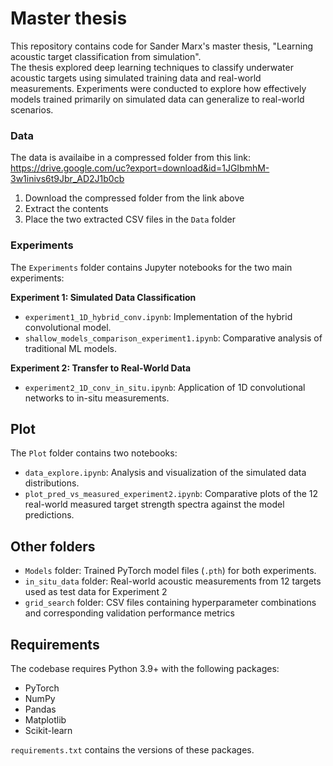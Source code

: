 # Master thesis
This repository contains code for Sander Marx's master thesis, "Learning acoustic target classification from simulation". \
The thesis explored deep learning techniques to classify underwater acoustic targets using simulated training data and real-world measurements. Experiments were conducted to explore how effectively models trained primarily on simulated data can generalize to real-world scenarios.



### Data
The data is availaibe in a compressed folder from this link: \
https://drive.google.com/uc?export=download&id=1JGIbmhM-3w1inivs6t9Jbr_AD2J1b0cb

1. Download the compressed folder from the link above
2. Extract the contents
3. Place the two extracted CSV files in the `Data` folder

### Experiments

The `Experiments` folder contains Jupyter notebooks for the two main experiments:

**Experiment 1: Simulated Data Classification**
- `experiment1_1D_hybrid_conv.ipynb`: Implementation of the hybrid convolutional model.
- `shallow_models_comparison_experiment1.ipynb`: Comparative analysis of traditional ML models.

**Experiment 2: Transfer to Real-World Data**
- `experiment2_1D_conv_in_situ.ipynb`: Application of 1D convolutional networks to in-situ measurements.


## Plot
The `Plot` folder contains two notebooks:

- `data_explore.ipynb`: Analysis and visualization of the simulated data distributions.
- `plot_pred_vs_measured_experiment2.ipynb`: Comparative plots of the 12 real-world measured target strength spectra against the model predictions.



## Other folders
- `Models` folder: Trained PyTorch model files (`.pth`) for both experiments.
- `in_situ_data` folder: Real-world acoustic measurements from 12 targets used as test data for Experiment 2
- `grid_search` folder: CSV files containing hyperparameter combinations and corresponding validation performance metrics


## Requirements

The codebase requires Python 3.9+ with the following packages:

- PyTorch
- NumPy
- Pandas
- Matplotlib
- Scikit-learn

`requirements.txt` contains the versions of these packages.
